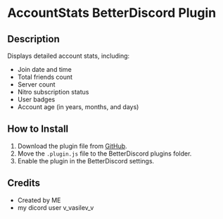 # AccountStats BetterDiscord Plugin

## Description
Displays detailed account stats, including:
- Join date and time
- Total friends count
- Server count
- Nitro subscription status
- User badges
- Account age (in years, months, and days)

## How to Install
1. Download the plugin file from [GitHub](https://github.com/your-repo-link).
2. Move the `.plugin.js` file to the BetterDiscord plugins folder.
3. Enable the plugin in the BetterDiscord settings.

## Credits
- Created by ME
- my dicord user v_vasilev_v
